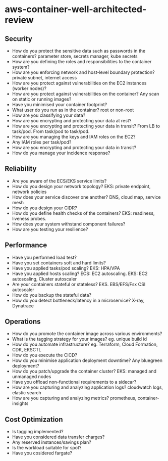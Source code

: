 # aws-container-well-architected-review

## Security

- How do you protect the sensitive data such as passwords in the containers? parameter store, secrets manager, kube secrets
- How are you defining the roles and responsibilities to the container system?
- How are you enforcing network and host-level boundary protection? private subnet, internet access
- How are you protect against vulnerabilities on the EC2 instances (worker nodes)?
- How are you protect against vulnerabilities on the container? Any scan on static or running images?
- Have you minimised your container footprint?
- What user do you run as in the container? root or non-root
- How are you classifying your data?
- How are you encrypting and protecting your data at rest?
- How are you encrypting and protecting your data in transit? From LB to task/pod. From task/pod to task/pod.
- How are you managing the keys and IAM roles on the EC2?
- Any IAM roles per task/pod?
- How are you encrypting and protecting your data in transit?
- How do you manage your incidence response?


## Reliability

- Are you aware of the ECS/EKS service limits?
- How do you design your network topology? EKS: private endpoint, network policies
- How does your service discover one another? DNS, cloud map, service mesh
- How do you design your CIDR?
- How do you define health checks of the containers? EKS: readiness, liveness probes.
- How does your system withstand component failures?
- How are you testing your resilience?

## Performance

- Have you performed load test?
- Have you set containers soft and hard limits?
- Have you applied tasks/pod scaling? EKS: HPA/VPA
- Have you applied hosts scaling? ECS: EC2 autoscaling. EKS: EC2 autoscaling, Cluster autoscaler
- Are your containers stateful or stateless? EKS. EBS/EFS/Fsx CSI autoscaler
- How do you backup the stateful data?
- How do you detect bottleneck/latency in a microservice? X-ray, Dynatrace

## Operations

- How do you promote the container image across various environments?
- What is the tagging strategy for your images? eg. unique build id 
- How do you automate infrastructure? eg. Terraform, Cloud Formation, CDK, EKSCTL
- How do you execute the CICD?
- How do you minimise application deployment downtime? Any bluegreen deployment?
- How do you patch/upgrade the container cluster? EKS: managed and unmanaged nodes
- Have you offload non-functional requirements to a sidecar?
- How are you capturing and analyzing application logs? cloudwatch logs, elastic search
- How are you capturing and analyzing metrics? prometheus, container-insights

## Cost Optimization

- Is tagging implemented?
- Have you considered data transfer charges?
- Any reserved instances/savings plan?
- Is the workload suitable for spot?
- Have you cosidered fargate?

